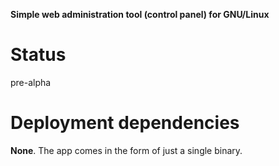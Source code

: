 **Simple web administration tool (control panel) for GNU/Linux**

# Status
pre-alpha

# Deployment dependencies
**None**. The app comes in the form of just a single binary.
